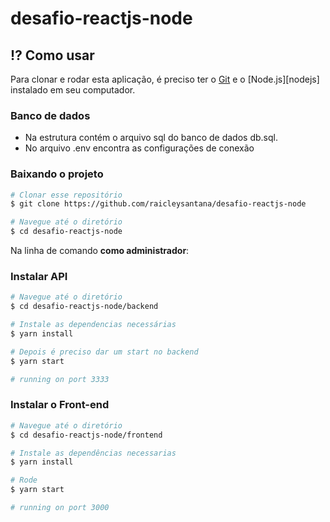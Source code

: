 # desafio-reactjs-node

## :interrobang: Como usar

Para clonar e rodar esta aplicação, é preciso ter o [Git](https://git-scm.com) e o [Node.js][nodejs] instalado em seu computador.

### Banco de dados

- Na estrutura contém o arquivo sql do banco de dados db.sql.
- No arquivo .env encontra as configurações de conexão

### Baixando o projeto

```bash
# Clonar esse repositório
$ git clone https://github.com/raicleysantana/desafio-reactjs-node

# Navegue até o diretório
$ cd desafio-reactjs-node
```

Na linha de comando **como administrador**:

### Instalar API 

```bash
# Navegue até o diretório
$ cd desafio-reactjs-node/backend

# Instale as dependencias necessárias
$ yarn install

# Depois é preciso dar um start no backend
$ yarn start

# running on port 3333
```

### Instalar o Front-end

```bash
# Navegue até o diretório
$ cd desafio-reactjs-node/frontend

# Instale as dependências necessarias
$ yarn install

# Rode
$ yarn start

# running on port 3000
```